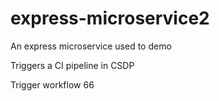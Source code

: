 # express-microservice2
An express microservice used to demo

Triggers a CI pipeline in CSDP

Trigger workflow 66
